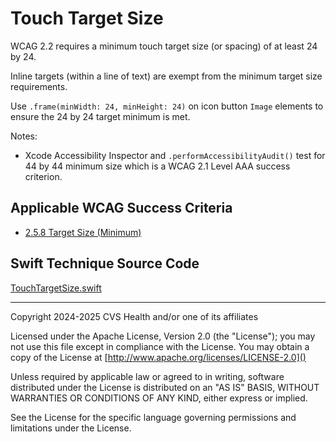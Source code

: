 # Touch Target Size

WCAG 2.2 requires a minimum touch target size (or spacing) of at least 24 by 24. 

Inline targets (within a line of text) are exempt from the minimum target size requirements. 

Use `.frame(minWidth: 24, minHeight: 24)` on icon button `Image` elements to ensure the 24 by 24 target minimum is met.

Notes:

- Xcode Accessibility Inspector and `.performAccessibilityAudit()` test for 44 by 44 minimum size which is a WCAG 2.1 Level AAA success criterion.
    
## Applicable WCAG Success Criteria
- [2.5.8 Target Size (Minimum)](https://www.w3.org/WAI/WCAG22/Understanding/target-size-minimum)

## Swift Technique Source Code
[TouchTargetSize.swift](../iOSswiftUIa11yTechniques/TouchTargetSize.swift)

----

Copyright 2024-2025 CVS Health and/or one of its affiliates

Licensed under the Apache License, Version 2.0 (the "License");
you may not use this file except in compliance with the License.
You may obtain a copy of the License at
[http://www.apache.org/licenses/LICENSE-2.0]()

Unless required by applicable law or agreed to in writing, software
distributed under the License is distributed on an "AS IS" BASIS,
WITHOUT WARRANTIES OR CONDITIONS OF ANY KIND, either express or implied.

See the License for the specific language governing permissions and
limitations under the License.

